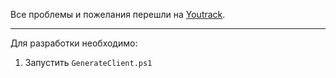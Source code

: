 Все проблемы и пожелания перешли на [Youtrack](https://kamushek.myjetbrains.com/youtrack/issues?q=project:%20Schoodule%20).

---
Для разработки необходимо:
1. Запустить `GenerateClient.ps1`